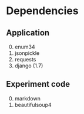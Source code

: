 # Dependencies
## Application
0. enum34
0. jsonpickle
0. requests
0. django (1.7)

## Experiment code
0. markdown
0. beautifulsoup4
